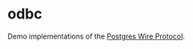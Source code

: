 # odbc
Demo implementations of the [Postgres Wire Protocol](https://www.postgresql.org/docs/9.3/protocol.html).
